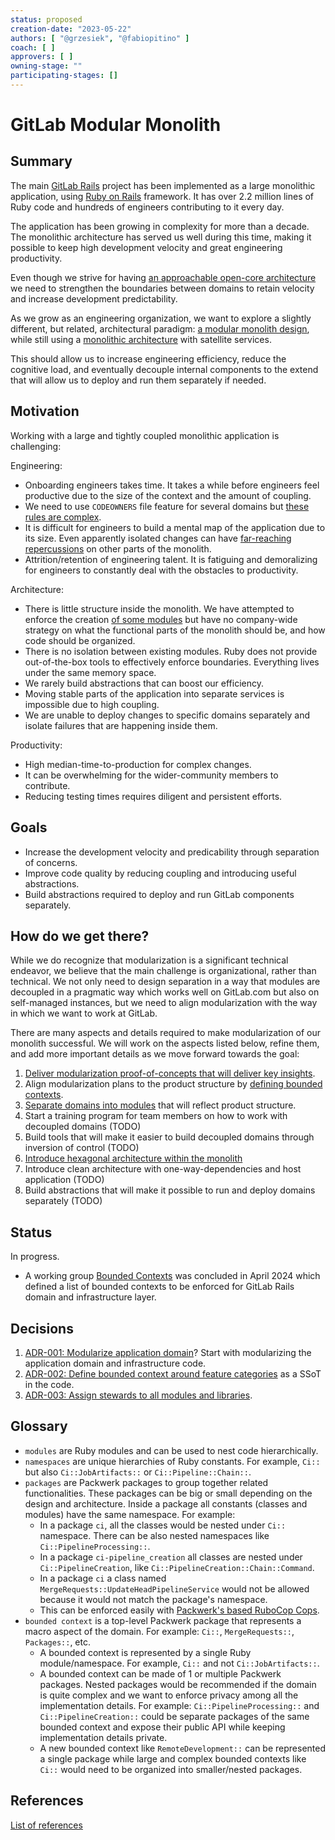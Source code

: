 ```yaml
---
status: proposed
creation-date: "2023-05-22"
authors: [ "@grzesiek", "@fabiopitino" ]
coach: [ ]
approvers: [ ]
owning-stage: ""
participating-stages: []
---
```


<!-- vale gitlab.FutureTense = NO -->

# GitLab Modular Monolith

## Summary

The main [GitLab Rails](https://gitlab.com/gitlab-org/gitlab)
project has been implemented as a large monolithic application, using
[Ruby on Rails](https://rubyonrails.org/) framework. It has over 2.2 million
lines of Ruby code and hundreds of engineers contributing to it every day.

The application has been growing in complexity for more than a decade. The
monolithic architecture has served us well during this time, making it possible
to keep high development velocity and great engineering productivity.

Even though we strive for having [an approachable open-core architecture](https://about.gitlab.com/blog/2022/07/14/open-core-is-worse-than-plugins/)
we need to strengthen the boundaries between domains to retain velocity and
increase development predictability.

As we grow as an engineering organization, we want to explore a slightly
different, but related, architectural paradigm:
[a modular monolith design](https://en.wikipedia.org/wiki/Modular_programming),
while still using a [monolithic architecture](https://en.wikipedia.org/wiki/Monolithic_application)
with satellite services.

This should allow us to increase engineering efficiency, reduce the cognitive
load, and eventually decouple internal components to the extend that will allow
us to deploy and run them separately if needed.

## Motivation

Working with a large and tightly coupled monolithic application is challenging:

Engineering:

- Onboarding engineers takes time. It takes a while before engineers feel
  productive due to the size of the context and the amount of coupling.
- We need to use `CODEOWNERS` file feature for several domains but
  [these rules are complex](https://gitlab.com/gitlab-org/gitlab/-/blob/409228f064a950af8ff2cecdd138fc9da41c8e63/.gitlab/CODEOWNERS#L1396-1457).
- It is difficult for engineers to build a mental map of the application due to its size.
  Even apparently isolated changes can have [far-reaching repercussions](https://handbook.gitlab.com/handbook/engineering/core-development/#reducing-the-impact-of-far-reaching-work)
  on other parts of the monolith.
- Attrition/retention of engineering talent. It is fatiguing and demoralizing for
  engineers to constantly deal with the obstacles to productivity.

Architecture:

- There is little structure inside the monolith. We have attempted to enforce
  the creation [of some modules](https://gitlab.com/gitlab-org/gitlab/-/issues/212156)
  but have no company-wide strategy on what the functional parts of the
  monolith should be, and how code should be organized.
- There is no isolation between existing modules. Ruby does not provide
  out-of-the-box tools to effectively enforce boundaries. Everything lives
  under the same memory space.
- We rarely build abstractions that can boost our efficiency.
- Moving stable parts of the application into separate services is impossible
  due to high coupling.
- We are unable to deploy changes to specific domains separately and isolate
  failures that are happening inside them.

Productivity:

- High median-time-to-production for complex changes.
- It can be overwhelming for the wider-community members to contribute.
- Reducing testing times requires diligent and persistent efforts.

## Goals

- Increase the development velocity and predicability through separation of concerns.
- Improve code quality by reducing coupling and introducing useful abstractions.
- Build abstractions required to deploy and run GitLab components separately.

## How do we get there?

While we do recognize that modularization is a significant technical endeavor,
we believe that the main challenge is organizational, rather than technical. We
not only need to design separation in a way that modules are decoupled in a
pragmatic way which works well on GitLab.com but also on self-managed
instances, but we need to align modularization with the way in which we want to
work at GitLab.

There are many aspects and details required to make modularization of our
monolith successful. We will work on the aspects listed below, refine them, and
add more important details as we move forward towards the goal:

1. [Deliver modularization proof-of-concepts that will deliver key insights](proof_of_concepts.md).
1. Align modularization plans to the product structure by [defining bounded contexts](bounded_contexts.md).
1. [Separate domains into modules](packages_extraction.md) that will reflect product structure.
1. Start a training program for team members on how to work with decoupled domains (TODO)
1. Build tools that will make it easier to build decoupled domains through inversion of control (TODO)
1. [Introduce hexagonal architecture within the monolith](hexagonal_monolith/index.md)
1. Introduce clean architecture with one-way-dependencies and host application (TODO)
1. Build abstractions that will make it possible to run and deploy domains separately (TODO)

## Status

In progress.

- A working group [Bounded Contexts](https://handbook.gitlab.com/handbook/company/working-groups/bounded-contexts/)
  was concluded in April 2024 which defined a list of bounded contexts to be enforced for GitLab Rails domain and
  infrastructure layer.

## Decisions

1. [ADR-001: Modularize application domain](decisions/001_modular_application_domain.md)? Start with modularizing
   the application domain and infrastructure code.
1. [ADR-002: Define bounded context around feature categories](decisions/002_bounded_contexts_definition.md) as a SSoT in the code.
1. [ADR-003: Assign stewards to all modules and libraries](decisions/003_stewardship.md).

## Glossary

- `modules` are Ruby modules and can be used to nest code hierarchically.
- `namespaces` are unique hierarchies of Ruby constants. For example, `Ci::` but also `Ci::JobArtifacts::` or `Ci::Pipeline::Chain::`.
- `packages` are Packwerk packages to group together related functionalities. These packages can be big or small depending on the design and architecture. Inside a package all constants (classes and modules) have the same namespace. For example:
  - In a package `ci`, all the classes would be nested under `Ci::` namespace. There can be also nested namespaces like `Ci::PipelineProcessing::`.
  - In a package `ci-pipeline_creation` all classes are nested under `Ci::PipelineCreation`, like `Ci::PipelineCreation::Chain::Command`.
  - In a package `ci` a class named `MergeRequests::UpdateHeadPipelineService` would not be allowed because it would not match the package's namespace.
  - This can be enforced easily with [Packwerk's based RuboCop Cops](https://github.com/rubyatscale/rubocop-packs/blob/main/lib/rubocop/cop/packs/root_namespace_is_pack_name.rb).
- `bounded context` is a top-level Packwerk package that represents a macro aspect of the domain. For example: `Ci::`, `MergeRequests::`, `Packages::`, etc.
  - A bounded context is represented by a single Ruby module/namespace. For example, `Ci::` and not `Ci::JobArtifacts::`.
  - A bounded context can be made of 1 or multiple Packwerk packages. Nested packages would be recommended if the domain is quite complex and we want to enforce privacy among all the implementation details. For example: `Ci::PipelineProcessing::` and `Ci::PipelineCreation::` could be separate packages of the same bounded context and expose their public API while keeping implementation details private.
  - A new bounded context like `RemoteDevelopment::` can be represented a single package while large and complex bounded contexts like `Ci::` would need to be organized into smaller/nested packages.

## References

[List of references](references.md)
